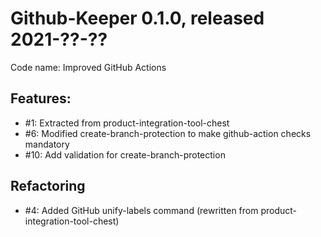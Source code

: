 # Github-Keeper 0.1.0, released 2021-??-??

Code name: Improved GitHub Actions

## Features:

* #1: Extracted from product-integration-tool-chest
* #6: Modified create-branch-protection to make github-action checks mandatory
* #10: Add validation for create-branch-protection

## Refactoring

* #4: Added GitHub unify-labels command (rewritten from product-integration-tool-chest)